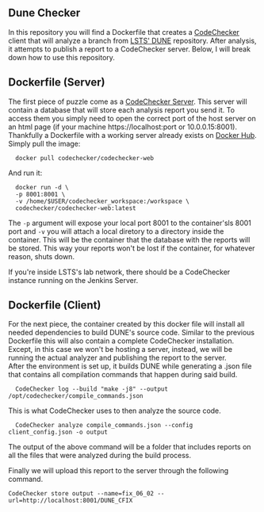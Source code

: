 ## Dune Checker

In this repository you will find a Dockerfile that creates a [CodeChecker](https://github.com/Ericsson/codechecker/tree/master) client that will analyze a branch from [LSTS' DUNE](https://github.com/LSTS/dune) repository. After analysis, it attempts to publish a report to a CodeChecker server. 
Below, I will break down how to use this repository.

## Dockerfile (Server)

The first piece of puzzle come as a [CodeChecker Server](https://github.com/Ericsson/codechecker/blob/master/docs/web/user_guide.md#server). This server will contain a database that will store each analysis report you send it.
To access them you simply need to open the correct port of the host server on an html page (if your machine https://localhost:port or 10.0.0.15:8001). Thankfully a Dockerfile with a working server already exists on [Docker Hub](https://hub.docker.com/r/codechecker/codechecker-web). Simply pull the image:
```
  docker pull codechecker/codechecker-web
```
And run it:
```
  docker run -d \
  -p 8001:8001 \
  -v /home/$USER/codechecker_workspace:/workspace \
  codechecker/codechecker-web:latest
```
The `-p` argument will expose your local port 8001 to the container'sls 8001 port and `-v` you will attach a local diretory to a directory inside the container. This will be the container that the database with the reports will be stored. This way your reports won't be lost if the container, for whatever reason, shuts down. 

If you're inside LSTS's lab network, there should be a CodeChecker instance running on the Jenkins Server.

## Dockerfile (Client)

For the next piece, the container created by this docker file will install all needed dependencies to build DUNE's source code. Similar to the previous Dockerfile this will also contain a complete CodeChecker installation. Except, in this case we won't be hosting a server, instead, we will be running the actual analyzer and publishing the report to the server.  
After the environment is set up, it builds DUNE while generating a .json file that contains all compilation commands that happen during said build.

```
  CodeChecker log --build "make -j8" --output /opt/codechecker/compile_commands.json
```

This is what CodeChecker uses to then analyze the source code. 

```
  CodeChecker analyze compile_commands.json --config client_config.json -o output
```

The output of the above command will be a folder that includes reports on all the files that were analyzed during the build process. 

Finally we will upload this report to the server through the following command.

```
CodeChecker store output --name=fix_06_02 --url=http://localhost:8001/DUNE_CFIX
```


